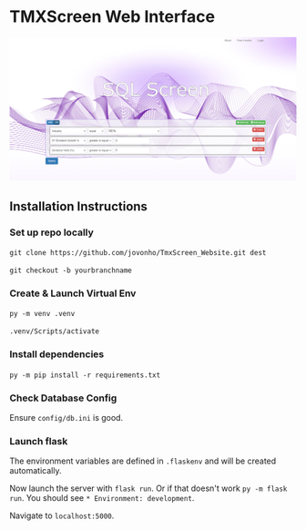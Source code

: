 # TMXScreen Web Interface

![SQLScreen main pge](/app/static/resources/pics/sqlscreen.png)

## Installation Instructions

### Set up repo locally
`git clone https://github.com/jovonho/TmxScreen_Website.git dest`  

`git checkout -b yourbranchname`

### Create & Launch Virtual Env
`py -m venv .venv`  

`.venv/Scripts/activate`  

### Install dependencies 
`py -m pip install -r requirements.txt`

### Check Database Config
Ensure `config/db.ini` is good.

### Launch flask
The environment variables are defined in `.flaskenv` and will be created automatically. 

Now launch the server with `flask run`. Or if that doesn't work `py -m flask run`. You should see `* Environment: development`.

Navigate to `localhost:5000`.